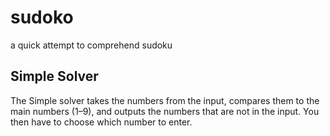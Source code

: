 # sudoko
a quick attempt to comprehend sudoku

## Simple Solver

The Simple solver takes the numbers from the input, compares them to the main numbers (1–9), and outputs the numbers that are not in the input. You then have to choose which number to enter.